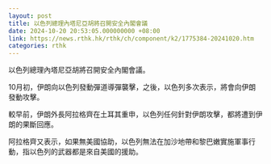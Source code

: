 ```yaml
---
layout: post
title: 以色列總理內塔尼亞胡將召開安全內閣會議
date: 2024-10-20 20:53:05.000000000 +08:00
link: https://news.rthk.hk/rthk/ch/component/k2/1775384-20241020.htm
categories: rthk
---
```


以色列總理內塔尼亞胡將召開安全內閣會議。

10月初，伊朗向以色列發動彈道導彈襲擊，之後，以色列多次表示，將會向伊朗發動攻擊。

較早前，伊朗外長阿拉格齊在土耳其重申，以色列任何針對伊朗攻擊，都將遭到伊朗的果斷回應。

阿拉格齊又表示，如果無美國協助，以色列無法在加沙地帶和黎巴嫩實施軍事行動，指以色列的武器都是來自美國的援助。
